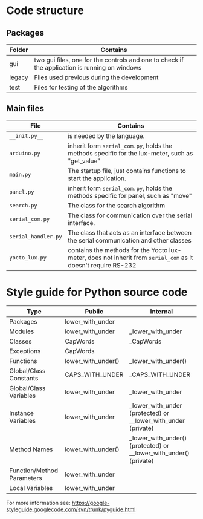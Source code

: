 Code structure
===
Packages
---
|Folder | Contains|
| --- | ---|
| gui | two gui files, one for the controls and one to check if the application is running on windows|
| legacy | Files used previous during the development |
| test | Files for testing of the algorithms|

Main files
---
|File | Contains |
| --- | --- |
|```__init.py__``` | is needed by the language. |
|```arduino.py``` | inherit form  ```serial_com.py```, holds the methods specific for the lux-meter, such as "get_value" |
|```main.py``` | The startup file, just contains functions to start the application. |
|```panel.py```|  inherit form  ```serial_com.py```, holds the methods specific for panel, such as "move" |
|```search.py```| The class for the search algorithm |
|```serial_com.py```| The class for communication over the serial interface. |
|```serial_handler.py```| The class that acts as an interface between the serial communication and other classes|
|```yocto_lux.py``` | contains the methods for the Yocto lux-meter, does not inherit from ```serial_com``` as it doesn't require RS-232 |


Style guide for Python source code 
===
|Type  |  Public | Internal |
|--- | --- | --- | 
|Packages |   lower_with_under    ||
|Modules   |  lower_with_under |   _lower_with_under |
|Classes   |  CapWords  |  _CapWords |
|Exceptions | CapWords    ||
|Functions  | lower_with_under() | _lower_with_under() |
|Global/Class Constants | CAPS_WITH_UNDER |    _CAPS_WITH_UNDER |
|Global/Class Variables | lower_with_under |   _lower_with_under |
|Instance Variables | lower_with_under  |  _lower_with_under (protected) or __lower_with_under (private) |
|Method Names  |  lower_with_under() | _lower_with_under() (protected) or __lower_with_under() (private) |
|Function/Method Parameters | lower_with_under    ||
|Local Variables   |  lower_with_under    ||

For more information see: https://google-styleguide.googlecode.com/svn/trunk/pyguide.html
